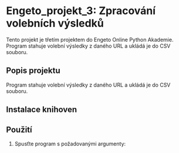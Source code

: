 # Engeto_projekt_3: Zpracování volebních výsledků

Tento projekt je třetím projektem do Engeto Online Python Akademie. Program stahuje volební výsledky z daného URL a ukládá je do CSV souboru.

## Popis projektu

Program stahuje volební výsledky z daného URL a ukládá je do CSV souboru.

## Instalace knihoven

## Použití
1. Spusťte program s požadovanými argumenty:
